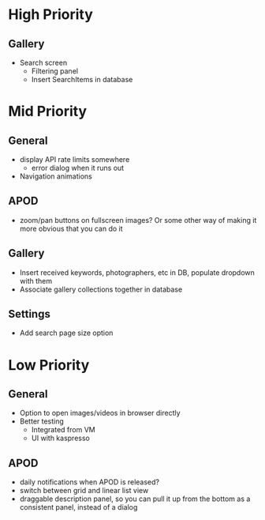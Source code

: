 # High Priority

## Gallery
- Search screen
  - Filtering panel
  - Insert SearchItems in database

# Mid Priority

## General
- display API rate limits somewhere
  - error dialog when it runs out
- Navigation animations

## APOD
- zoom/pan buttons on fullscreen images? Or some other way of making it more obvious that you can do it

## Gallery
- Insert received keywords, photographers, etc in DB, populate dropdown with them
- Associate gallery collections together in database

## Settings
- Add search page size option

# Low Priority

## General
- Option to open images/videos in browser directly
- Better testing
  - Integrated from VM
  - UI with kaspresso

## APOD
- daily notifications when APOD is released?
- switch between grid and linear list view
- draggable description panel, so you can pull it up from the bottom as a consistent panel, instead of a dialog
